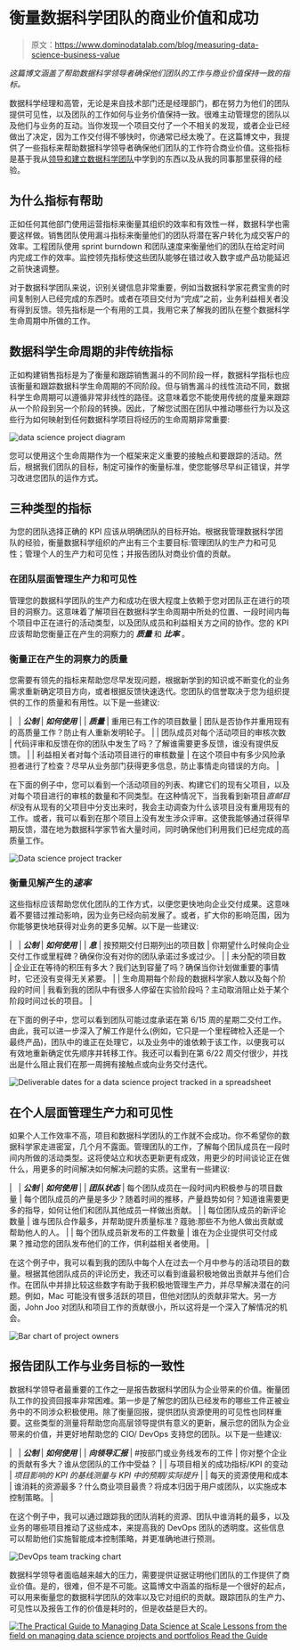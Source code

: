 # 衡量数据科学团队的商业价值和成功

> 原文：<https://www.dominodatalab.com/blog/measuring-data-science-business-value>

*这篇博文涵盖了帮助数据科学领导者确保他们团队的工作与商业价值保持一致的指标。*

数据科学经理和高管，无论是来自技术部门还是经理部门，都在努力为他们的团队提供可见性，以及团队的工作如何与业务价值保持一致。很难主动管理您的团队以及他们与业务的互动。当你发现一个项目交付了一个不相关的发现，或者企业已经做出了决定，因为工作交付得不够快时，你通常已经太晚了。在这篇博文中，我提供了一些指标来帮助数据科学领导者确保他们团队的工作符合商业价值。这些指标是基于我从[领导和建立数据科学团队](/quick-tips-for-building-a-data-science-team)中学到的东西以及从我的同事那里获得的经验。

## 为什么指标有帮助

正如任何其他部门使用运营指标来衡量其组织的效率和有效性一样，数据科学也需要这样做。销售团队使用漏斗指标来衡量他们的团队将潜在客户转化为成交客户的效率。工程团队使用 sprint burndown 和团队速度来衡量他们的团队在给定时间内完成工作的效率。监控领先指标使这些团队能够在错过收入数字或产品功能延迟之前快速调整。

对于数据科学团队来说，识别关键信息非常重要，例如当数据科学家花费宝贵的时间复制别人已经完成的东西时。或者在项目交付为“完成”之前，业务利益相关者没有得到反馈。领先指标是一个有用的工具，我用它来了解我的团队在整个数据科学生命周期中所做的工作。

## 数据科学生命周期的非传统指标

正如构建销售指标是为了衡量和跟踪销售漏斗的不同阶段一样，数据科学指标也应该衡量和跟踪数据科学生命周期的不同阶段。但与销售漏斗的线性流动不同，数据科学生命周期可以遵循非常非线性的路径。这意味着您不能使用传统的度量来跟踪从一个阶段到另一个阶段的转换。因此，了解您试图在团队中推动哪些行为以及这些行为如何映射到任何数据科学项目将经历的生命周期非常重要:

![data science project diagram](img/67b627c3f19d40798f4edd72e82ccde5.png)

您可以使用这个生命周期作为一个框架来定义重要的接触点和要跟踪的活动。然后，根据我们团队的目标，制定可操作的衡量标准，使您能够尽早纠正错误，并学习改进您团队的运作方式。

## 三种类型的指标

为您的团队选择正确的 KPI 应该从明确团队的目标开始。根据我管理数据科学团队的经验，衡量数据科学组织的产出有三个主要目标:管理团队的生产力和可见性；管理个人的生产力和可见性；并报告团队对商业价值的贡献。

### 在团队层面管理生产力和可见性

管理您的数据科学团队的生产力和成功在很大程度上依赖于您对团队正在进行的项目的洞察力。这意味着了解项目在数据科学生命周期中所处的位置、一段时间内每个项目中正在进行的活动类型，以及团队成员和利益相关方之间的协作。您的 KPI 应该帮助您衡量正在产生的洞察力的 ***质量*** 和 ***比率*** 。

### 衡量正在产生的洞察力的质量

您需要有领先的指标来帮助您尽早发现问题，根据新学到的知识或不断变化的业务需求重新确定项目方向，或者根据反馈快速迭代。您团队的信誉取决于您为组织提供的工作的质量和有用性。以下是一些建议:

|   | ***公制*** | ***如何使用*** |
| ***质量*** | 重用已有工作的项目数量 | 团队是否协作并重用现有的高质量工作？防止有人重新发明轮子。 |
| 团队成员对每个活动项目的审核次数 | 代码评审和反馈在你的团队中发生了吗？了解谁需要更多反馈，谁没有提供反馈。 |
| 利益相关者对每个活动项目进行的审核数量 | 在这个项目中有多少风险承担者进行了检查？尽早从业务部门获得更多信息，防止事情走向错误的方向。 |

在下面的例子中，您可以看到一个活动项目的列表、构建它们的现有父项目，以及对每个项目进行的审核的数量和不同类型。在这种情况下，当我看到新项目*直邮目标*没有从现有的父项目中分支出来时，我会主动调查为什么该项目没有重用现有的工作。或者，我可以看到在那个项目上没有发生涉众评审。这使我能够通过获得早期反馈，潜在地为数据科学家节省大量时间，同时确保他们利用我们已经完成的高质量工作。

![Data science project tracker](img/6d565c9da36412011445a502f30cf802.png)

### 衡量见解产生的*速率*

这些指标应该帮助您优化团队的工作方式，以便您更快地向企业交付成果。这意味着不要错过推动影响，因为业务已经向前发展了。或者，扩大你的影响范围，因为你能够更快地获得对业务的更多见解。以下是一些建议:

|   | ***公制*** | ***如何使用*** |
| ***息*** | 按预期交付日期列出的项目数 | 你期望什么时候向企业交付工作或里程碑？确保你没有对你的团队承诺过多或过少。 |
| 未分配的项目数 | 企业正在等待的积压有多大？我们达到容量了吗？确保当你计划做重要的事情时，它还没有变得无关紧要。 |
| 生命周期每个阶段的数据科学家人数以及每个阶段的时间 | 我看到我的团队中有很多人停留在实验阶段吗？主动取消阻止处于某个阶段时间过长的项目。 |

在下面的例子中，您可以看到团队可能过度承诺在第 6/15 周的星期二交付工作。由此，我可以进一步深入了解工作是什么(例如，它只是一个里程碑检入还是一个最终产品)，团队中的谁正在处理它，以及业务中的谁依赖于该工作，以便我可以有效地重新确定优先顺序并转移工作。我还可以看到在第 6/22 周交付很少，并找出是什么阻止我们在那一周拥有接触点或向业务交付迭代。

![Deliverable dates for a data science project tracked in a spreadsheet](img/188b9d52faee87d55c4cc57baa15576d.png)

## 在个人层面管理生产力和可见性

如果个人工作效率不高，项目和数据科学团队的工作就不会成功。你不希望你的数据科学家走进密室，几个月不露面。管理团队的工作，了解每个团队成员在一段时间内所做的活动类型。这将使站立和状态更新更有成效，用更少的时间谈论正在做什么，用更多的时间解决如何解决问题的实质。这里有一些建议:

|   | ***公制*** | ***如何使用*** |
| ***团队状态*** | 每个团队成员在一段时间内积极参与的项目数量 | 每个团队成员的产量是多少？随着时间的推移，产量趋势如何？知道谁需要更多的指导，如何让他们和团队其他成员一样做出贡献。 |
| 每位团队成员的新评论数量 | 谁与团队合作最多，并帮助提升质量标准？蔻驰:那些不为他人做出贡献或帮助他人的人。 |
| 每个团队成员新发布的工件数量 | 谁在为企业提供可交付成果？推动您的团队发布他们的工作，供利益相关者使用。 |

在这个例子中，我可以看到我的团队中每个人在过去一个月中参与的活动项目的数量。根据其他团队成员的评论历史，我还可以看到谁最积极地做出贡献并与他们合作。在团队中并排比较这些数字有助于我积极地管理生产力，并尽早解决潜在的问题。例如，Mac 可能没有很多活跃的项目，但他对团队的贡献非常大。另一方面，John Joo 对团队和项目工作的贡献很小，所以这将是一个深入了解情况的机会。

![Bar chart of project owners](img/3ad625e949bcbfb2fd6ab6f09108a833.png)

## 报告团队工作与业务目标的一致性

数据科学领导者最重要的工作之一是报告数据科学团队为企业带来的价值。衡量团队工作的投资回报率非常困难。第一步是了解您的团队已经发布的哪些工件正被业务中的不同涉众积极使用。除了衡量回报，提供团队资源使用的可见性也同样重要。这些类型的测量将帮助您向高层领导提供有意义的更新，展示您的团队为企业带来的价值，并更好地帮助您的 CIO/ DevOps 支持您的团队。以下是一些建议:

|   | ***公制*** | ***如何使用*** |
| ***向领导汇报*** | #按部门或业务线发布的工件 | 你对整个企业的贡献有多大？谁从您团队的工作中受益？ |
| 与项目相关的成功指标/KPI 的变动 | *项目影响的 KPI 的基线测量与 KPI 中的预期/实际提升* |
| 每天的资源使用和成本 | 谁消耗的资源最多？什么商业项目最贵？将成本归因于用户或团队，以实施成本控制策略。 |

在这个例子中，我可以通过跟踪我的团队消耗的资源、团队中谁消耗的最多，以及业务的哪些项目推动了这些成本，来提高我的 DevOps 团队的透明度。这些信息可以帮助他们实施智能成本控制策略，并更准确地进行预测。

![DevOps team tracking chart](img/6c1443bb752dff2280d005879438d469.png)

数据科学领导者面临越来越大的压力，需要提供证据证明他们团队的工作提供了商业价值。是的，很难，但不是不可能。这篇博文中涵盖的指标是一个很好的起点，可以用来衡量您的数据科学团队的效率以及它对组织的贡献。跟踪团队的生产力、可见性以及报告工作的价值是耗时的，但是收益是巨大的。

[![The Practical Guide to  Managing Data Science at Scale  Lessons from the field on managing data science projects and portfolios Read the Guide](img/4009b1665a905f8c4b32c9155ca0c9a7.png)](https://cta-redirect.hubspot.com/cta/redirect/6816846/4fa9500d-90e5-4182-8b71-3765859d1265)
